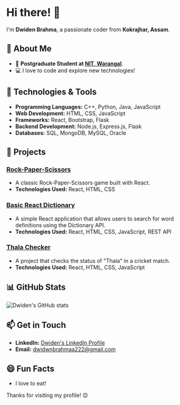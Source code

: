 # Hi there! 👋  
I'm **Dwiden Brahma**, a passionate coder from **Kokrajhar, Assam**.

## 🚀 About Me
- 🔭 **Postgraduate Student at [NIT, Warangal](https://www.nitw.ac.in/)**.
- 💻 I love to code and explore new technologies!

## 🔧 Technologies & Tools
- **Programming Languages:** C++, Python, Java, JavaScript
- **Web Development:** HTML, CSS, JavaScript
- **Frameworks:** React, Bootstrap, Flask
- **Backend Development:** Node.js, Express.js, Flask
- **Databases:** SQL, MongoDB, MySQL, Oracle

## 📂 Projects

### [Rock-Paper-Scissors](https://dwidenbrahma.github.io/rockpapperscissor/)
- A classic Rock-Paper-Scissors game built with React.
- **Technologies Used:** React, HTML, CSS

### [Basic React Dictionary](https://github.com/Dwidenbrahma/react-dictionary/)
- A simple React application that allows users to search for word definitions using the Dictionary API.
- **Technologies Used:** React, HTML, CSS, JavaScript, REST API

### [Thala Checker](https://github.com/Dwidenbrahma/thala-checker/)
- A project that checks the status of "Thala" in a cricket match.
- **Technologies Used:** React, HTML, CSS, JavaScript

## 📊 GitHub Stats

![Dwiden's GitHub stats](https://github-readme-stats.vercel.app/api?username=dwidenbrahma&show_icons=true&theme=radical)

## 📫 Get in Touch
- **LinkedIn:** [Dwiden's LinkedIn Profile](https://www.linkedin.com/in/dwiden/)
- **Email:** [dwidwnbrahmaa222@gmail.com](mailto:dwidwnbrahmaa222@gmail.com)

## 😄 Fun Facts
- I love to eat!

Thanks for visiting my profile! 😊
